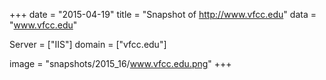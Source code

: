 
+++
date = "2015-04-19"
title = "Snapshot of http://www.vfcc.edu"
data = "www.vfcc.edu"

Server = ["IIS"]
domain = ["vfcc.edu"]

  image = "snapshots/2015_16/www.vfcc.edu.png"
+++
#
